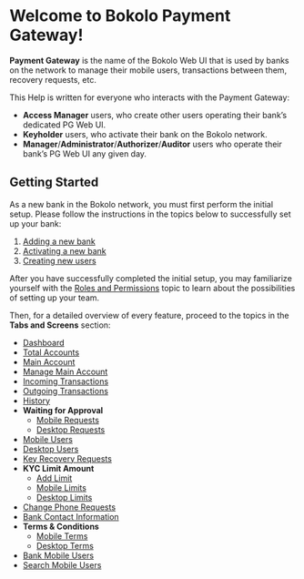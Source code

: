 # Welcome to Bokolo Payment Gateway!

**Payment Gateway** is the name of the Bokolo Web UI that is used by banks on the network to manage their mobile users, transactions between them, recovery requests, etc.

This Help is written for everyone who interacts with the Payment Gateway:
- **Access Manager** users, who create other users operating their bank’s dedicated PG Web UI.
- **Keyholder** users, who activate their bank on the Bokolo network.
- **Manager**/**Administrator**/**Authorizer**/**Auditor** users who operate their bank’s PG Web UI any given day.

## Getting Started

As a new bank in the Bokolo network, you must first perform the initial setup. Please follow the instructions in the topics below to successfully set up your bank:
1. [Adding a new bank](./getting-started/add-bank.md)
2. [Activating a new bank](./getting-started/activate-bank.md)
3. [Creating new users](./getting-started/create-users.md)

After you have successfully completed the initial setup, you may familiarize yourself with the [Roles and Permissions](./roles.md) topic to learn about the possibilities of setting up your team.

Then, for a detailed overview of every feature, proceed to the topics in the **Tabs and Screens** section:
- [Dashboard](./tabs-and-screens/dashboard.md)
- [Total Accounts](./tabs-and-screens/total-accounts.md)
- [Main Account](./tabs-and-screens/main-account.md)
- [Manage Main Account](./tabs-and-screens/manage-main.md)
- [Incoming Transactions](./tabs-and-screens/incoming-trx.md)
- [Outgoing Transactions](./tabs-and-screens/outgoing-trx.md)
- [History](./tabs-and-screens/history.md)
- **Waiting for Approval**
  - [Mobile Requests](./tabs-and-screens/mobile-req.md)
  - [Desktop Requests](./tabs-and-screens/desktop-req.md)
- [Mobile Users](./tabs-and-screens/mobile-users.md)
- [Desktop Users](./tabs-and-screens/desktop-users.md)
- [Key Recovery Requests](./tabs-and-screens/key-req.md)
- **KYC Limit Amount**
  - [Add Limit](./tabs-and-screens/add-limit.md)
  - [Mobile Limits](./tabs-and-screens/mobile-limits.md)
  - [Desktop Limits](./tabs-and-screens/desktop-limits.md)
- [Change Phone Requests](./tabs-and-screens/change-phone.md)
- [Bank Contact Information](./tabs-and-screens/bank-contact.md)
- **Terms & Conditions**
  - [Mobile Terms](./tabs-and-screens/mobile-terms.md)
  - [Desktop Terms](./tabs-and-screens/desktop-terms.md)
- [Bank Mobile Users](./tabs-and-screens/bank-mobile.md)
- [Search Mobile Users](./tabs-and-screens/search-mobile.md)
